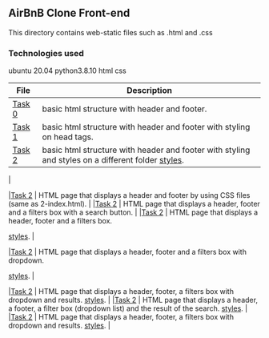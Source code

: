 ## AirBnB Clone Front-end

This directory contains web-static files such as .html and .css


### Technologies used
ubuntu 20.04
python3.8.10
html
css

|   **File**   |   **Description**   |
| -------------- | --------------------- |
|[Task 0](./0-index.html) | basic html structure with header and footer.
|[Task 1](./1-index.html) | basic html structure with header and footer with styling on head tags.
|[Task 2](./2-index.html) | basic html structure with header and footer with styling and styles on a different folder [styles](./styles).
|

|[Task 2](./3-index.html) |  HTML page that displays a header and footer by using CSS files (same as 2-index.html).
|
|[Task 2](./4-index.html) | HTML page that displays a header, footer and a filters box with a search button.
|
|[Task 2](./5-index.html) |  HTML page that displays a header, footer and a filters box.

 [styles](./styles).
|

|[Task 2](./6-index.html) | HTML page that displays a header, footer and a filters box with dropdown.

 [styles](./styles).
|


|[Task 2](./7-index.html) | HTML page that displays a header, footer, a filters box with dropdown and results.
 [styles](./styles).
|
|[Task 2](./8-index.html) |  HTML page that displays a header, a footer, a filter box (dropdown list) and the result of the search.
 [styles](./styles).
|
|[Task 2](./9-index.html) | HTML page that displays a header, footer, a filters box with dropdown and results.
 [styles](./styles).
|
